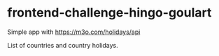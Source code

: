 # frontend-challenge-hingo-goulart

Simple app with https://m3o.com/holidays/api

List of countries and country holidays.
